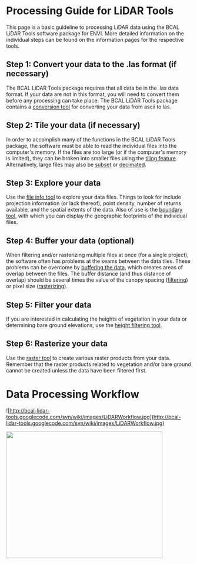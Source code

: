 # Processing Guide for LiDAR Tools #

This page is a basic guideline to processing LiDAR data using the BCAL LiDAR Tools software package for ENVI. More detailed information on the individual steps can be found on the information pages for the respective tools.

## Step 1: Convert your data to the .las format (if necessary) ##

The BCAL LiDAR Tools package requires that all data be in the .las data format. If your data are not in this format, you will need to convert them before any processing can take place. The BCAL LiDAR Tools package contains a [conversion tool](AsciiToLAS.md) for converting your data from ascii to las.

## Step 2: Tile your data (if necessary) ##

In order to accomplish many of the functions in the BCAL LiDAR Tools package, the software must be able to read the individual files into the computer's memory. If the files are too large (or if the computer's memory is limited), they can be broken into smaller files using the [tiling feature](TileLAS.md). Alternatively, large files may also be [subset](SubsetLAS.md) or [decimated](DecimateLAS.md).

## Step 3: Explore your data ##

Use the [file info tool](LASFileInfo.md) to explore your data files. Things to look for include projection information (or lack thereof), point density, number of returns available, and the spatial extents of the data. Also of use is the [boundary tool](BoundaryLAS.md), with which you can display the geographic footprints of the individual files.

## Step 4: Buffer your data (optional) ##

When filtering and/or rasterizing multiple files at once (for a single project), the software often has problems at the seams between the data tiles. These problems can be overcome by [buffering the data](BufferLAS.md), which creates areas of overlap between the files. The buffer distance (and thus distance of overlap) should be several times the value of the canopy spacing ([filtering](HeightFiltering.md)) or pixel size ([rasterizing](RasterizeLAS.md)).

## Step 5: Filter your data ##

If you are interested in calculating the heights of vegetation in your data or determining bare ground elevations, use the [height filtering tool](HeightFiltering.md).

## Step 6: Rasterize your data ##

Use the [raster tool](RasterizeLAS.md) to create various raster products from your data. Remember that the raster products related to vegetation and/or bare ground cannot be created unless the data have been filtered first.


# Data Processing Workflow #

![http://bcal-lidar-tools.googlecode.com/svn/wiki/images/LiDARWorkflow.jpg](http://bcal-lidar-tools.googlecode.com/svn/wiki/images/LiDARWorkflow.jpg)

<a href='http://www.youtube.com/watch?feature=player_embedded&v=1djbk3Gx2m0' target='_blank'><img src='http://img.youtube.com/vi/1djbk3Gx2m0/0.jpg' width='425' height=344 /></a>